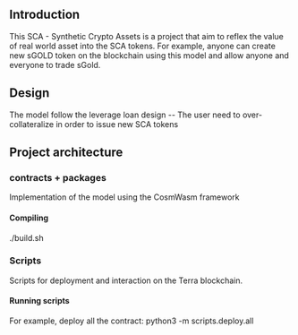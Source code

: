 ## Introduction 
This SCA - Synthetic Crypto Assets is a project that aim to reflex the value of real world asset into the SCA tokens. For example, anyone can create new sGOLD token on the blockchain using this model and allow anyone and everyone to trade sGold. 

## Design 
The model follow the leverage loan design -- The user need to over-collateralize in order to issue new SCA tokens 


## Project architecture 

### contracts  + packages 
Implementation of the model using the CosmWasm framework 

#### Compiling 
./build.sh

### Scripts
Scripts for deployment and interaction on the Terra blockchain. 

#### Running scripts 
For example, deploy all the contract: python3 -m scripts.deploy.all
